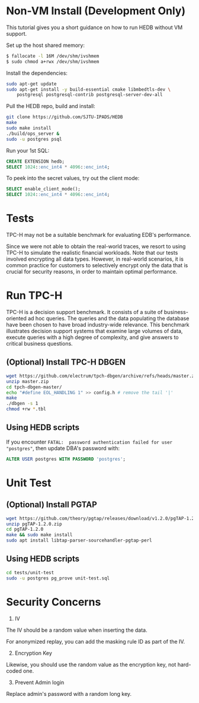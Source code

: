 # Non-VM Install (Development Only)

This tutorial gives you a short guidance on how to run HEDB without VM support.

Set up the host shared memory:
```sh
$ fallocate -l 16M /dev/shm/ivshmem
$ sudo chmod a+rwx /dev/shm/ivshmem
```

Install the dependencies:
```sh
sudo apt-get update
sudo apt-get install -y build-essential cmake libmbedtls-dev \
    postgresql postgresql-contrib postgresql-server-dev-all
```

Pull the HEDB repo, build and install:
```sh
git clone https://github.com/SJTU-IPADS/HEDB
make
sudo make install
./build/ops_server &
sudo -u postgres psql
```

Run your 1st SQL:
```sql
CREATE EXTENSION hedb;
SELECT 1024::enc_int4 * 4096::enc_int4;
```

To peek into the secret values, try out the client mode:
```sql
SELECT enable_client_mode();
SELECT 1024::enc_int4 * 4096::enc_int4;
```

# Tests

TPC-H may not be a suitable benchmark for evaluating EDB's performance.

Since we were not able to obtain the real-world traces, we resort to using TPC-H to simulate the realistic financial workloads.
Note that our tests involved encrypting all data types. However, in real-world scenarios, it is common practice for customers to selectively encrypt only the data that is crucial for security reasons, in order to maintain optimal performance.

# Run TPC-H

TPC-H is a decision support benchmark. It consists of a suite of business-oriented ad hoc queries. The queries and the data populating the database have been chosen to have broad industry-wide relevance. This benchmark illustrates decision support systems that examine large volumes of data, execute queries with a high degree of complexity, and give answers to critical business questions.

## (Optional) Install TPC-H DBGEN

```sh
wget https://github.com/electrum/tpch-dbgen/archive/refs/heads/master.zip
unzip master.zip
cd tpch-dbgen-master/
echo "#define EOL_HANDLING 1" >> config.h # remove the tail '|'
make
./dbgen -s 1
chmod +rw *.tbl
```

## Using HEDB scripts

If you encounter `FATAL:  password authentication failed for user "postgres"`,
then update DBA's password with:
```sql
ALTER USER postgres WITH PASSWORD 'postgres';
```

# Unit Test

## (Optional) Install PGTAP

```sh
wget https://github.com/theory/pgtap/releases/download/v1.2.0/pgTAP-1.2.0.zip
unzip pgTAP-1.2.0.zip
cd pgTAP-1.2.0
make && sudo make install
sudo apt install libtap-parser-sourcehandler-pgtap-perl
```

## Using HEDB scripts

```sh
cd tests/unit-test
sudo -u postgres pg_prove unit-test.sql
```

# Security Concerns

1. IV

The IV should be a random value when inserting the data.

For anonymized replay, you can add the masking rule ID as part of the IV.

2. Encryption Key

Likewise, you should use the random value as the encryption key, not hard-coded one.

3. Prevent Admin login

Replace admin's password with a random long key.


